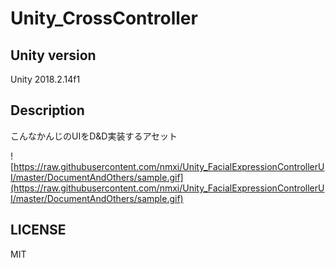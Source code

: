 # Unity_CrossController

## Unity version

Unity 2018.2.14f1

## Description

こんなかんじのUIをD&D実装するアセット

![https://raw.githubusercontent.com/nmxi/Unity_FacialExpressionControllerUI/master/DocumentAndOthers/sample.gif](https://raw.githubusercontent.com/nmxi/Unity_FacialExpressionControllerUI/master/DocumentAndOthers/sample.gif)

## LICENSE

MIT
